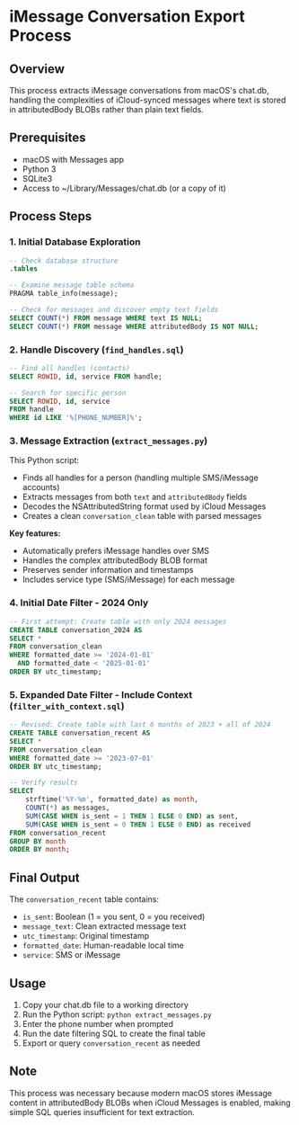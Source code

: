 # iMessage Conversation Export Process

## Overview
This process extracts iMessage conversations from macOS's chat.db, handling the complexities of iCloud-synced messages where text is stored in attributedBody BLOBs rather than plain text fields.

## Prerequisites
- macOS with Messages app
- Python 3
- SQLite3
- Access to ~/Library/Messages/chat.db (or a copy of it)

## Process Steps

### 1. Initial Database Exploration
```sql
-- Check database structure
.tables

-- Examine message table schema
PRAGMA table_info(message);

-- Check for messages and discover empty text fields
SELECT COUNT(*) FROM message WHERE text IS NULL;
SELECT COUNT(*) FROM message WHERE attributedBody IS NOT NULL;
```

### 2. Handle Discovery (`find_handles.sql`)
```sql
-- Find all handles (contacts)
SELECT ROWID, id, service FROM handle;

-- Search for specific person
SELECT ROWID, id, service 
FROM handle 
WHERE id LIKE '%[PHONE_NUMBER]%';
```

### 3. Message Extraction (`extract_messages.py`)
This Python script:
- Finds all handles for a person (handling multiple SMS/iMessage accounts)
- Extracts messages from both `text` and `attributedBody` fields
- Decodes the NSAttributedString format used by iCloud Messages
- Creates a clean `conversation_clean` table with parsed messages

**Key features:**
- Automatically prefers iMessage handles over SMS
- Handles the complex attributedBody BLOB format
- Preserves sender information and timestamps
- Includes service type (SMS/iMessage) for each message

### 4. Initial Date Filter - 2024 Only  
```sql
-- First attempt: Create table with only 2024 messages
CREATE TABLE conversation_2024 AS
SELECT * 
FROM conversation_clean
WHERE formatted_date >= '2024-01-01' 
  AND formatted_date < '2025-01-01'
ORDER BY utc_timestamp;
```

### 5. Expanded Date Filter - Include Context (`filter_with_context.sql`)
```sql
-- Revised: Create table with last 6 months of 2023 + all of 2024
CREATE TABLE conversation_recent AS
SELECT * 
FROM conversation_clean
WHERE formatted_date >= '2023-07-01'
ORDER BY utc_timestamp;

-- Verify results
SELECT 
    strftime('%Y-%m', formatted_date) as month,
    COUNT(*) as messages,
    SUM(CASE WHEN is_sent = 1 THEN 1 ELSE 0 END) as sent,
    SUM(CASE WHEN is_sent = 0 THEN 1 ELSE 0 END) as received
FROM conversation_recent
GROUP BY month
ORDER BY month;
```

## Final Output
The `conversation_recent` table contains:
- `is_sent`: Boolean (1 = you sent, 0 = you received)
- `message_text`: Clean extracted message text
- `utc_timestamp`: Original timestamp
- `formatted_date`: Human-readable local time
- `service`: SMS or iMessage

## Usage
1. Copy your chat.db file to a working directory
2. Run the Python script: `python extract_messages.py`
3. Enter the phone number when prompted
4. Run the date filtering SQL to create the final table
5. Export or query `conversation_recent` as needed

## Note
This process was necessary because modern macOS stores iMessage content in attributedBody BLOBs when iCloud Messages is enabled, making simple SQL queries insufficient for text extraction.